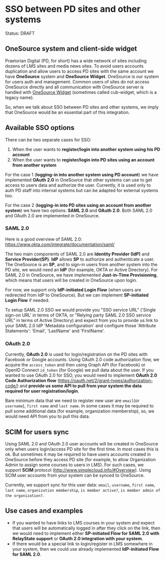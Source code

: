 # SSO between PD sites and other systems
Status: DRAFT

## OneSource system and client-side widget
Praetorian Digital (PD, for short) has a wide network of sites including dozens
of LMS sites and media news sites. To avoid users accounts duplication and allow users
to access PD sites with the same account we have **OneSource** system and **OneSource
Widget**. OneSource is our system for users auth and management.
Common users of sites do not access OneSource directly and all communication
with OneSource server is handled with [OneSource Widget](./#cub-widget)
(sometimes called cub-widget, which is a legacy name).

So, when we talk about SSO between PD sites and other systems, we imply that
OneSource would be an essential part of this integration.

## Available SSO options
There can be two separate cases for SSO:
1) When the user wants to **register/login into another system using his PD account**
2) When the user wants to **register/login into PD sites using an account from another system**

For the case 1 (**logging-in into another system using PD account**) we have implemented **OAuth 2.0** in OneSource that other systems can use to get access to users data and authorize the user.  Currently, it is used only to auth PD staff into internal systems but can be adapted for external systems too.

For the case 2 (**logging-in into PD sites using an account from another system**)
we have two options: **SAML 2.0** and **OAuth 2.0**.  Both SAML 2.0
and OAuth 2.0 are implemented in OneSource.


### SAML 2.0
Here is a good overview of SAML 2.0: https://www.okta.com/integrate/documentation/saml/

The two main components of SAML 2.0 are **Identity Provider (IdP)** and **Service Provider(SP)**.
**IdP** allows **SP** to authorize and authenticate a user. The OneSource is an **SP**, and to sign-in users from another system into the PD site, we would need an **IdP** (for example, OKTA or Active Directory).
For SAML 2.0 in OneSource, we have implemented **Just-in-Time Provisioning**, which means that users will be created in OneSource upon login.

For now, we support only **IdP-initiated Login Flow** (when users are redirected from IdP to OneSource).  But we can implement **SP-initiated Login Flow** if needed.

To setup SAML 2.0 SSO we would provide you "SSO service URL" ('Single sign-on URL' in terms of OKTA, or "Relying party SAML 2.0 SSO service URL" in terms of Active Directory) and expect from you to provide us link to your SAML 2.0 IdP 'Metadata configuration' and configure those 'Attribute Statements': 'Email', 'LastName' and 'FirstName'.


### OAuth 2.0
Currently, **OAuth 2.0** is used for login/registration on the PD sites with Facebook or Google accounts.
Using OAuth 2.0 code authorization flow, we acquire the `access_token` and then using Graph API (for Facebook) or OpenID Connect `id_token` (for Google) we pull data about the user.
If you wanted to use OAuth 2.0 for SSO, you would need to implement **OAuth 2.0 Code Authorization flow** (https://oauth.net/2/grant-types/authorization-code/) and **provide us some API to pull from your system the data required for user registration/login**.

Bare minimum data that we need to register new user are `email`(or `username`), `first name` and
`last name`. In some cases it may be required to pull some additional data (for
example, organization membership), so, we would need API from you to pull this
data.


## SCIM for users sync
Using SAML 2.0 and OAuth 2.0 user accounts will be created in OneSource only
when users login/access PD site for the first time. In most cases this is ok.
But sometimes it may be required to have users accounts created in OneSource
before they access PD site (for example, to allow Organization Admin to
assign some courses to users in LMS).
For such cases, we support **SCIM** protocol (http://www.simplecloud.info/#Overview).
Using SCIM user accounts from your system can be synced to OneSource.

Currently, we support sync for this user data: `email`, `username`, `first name`, `last name`, `organization membership`, `is member active?`, `is member admin of the organization?`.


## Use cases and examples
- If you wanted to have links to LMS courses in your system and expect that users will be automatically logged in after they click on the link, then we would need to implement either **SP-initiated Flow for SAML 2.0 with RelayState support** or **OAuth 2.0 integration with your system**.
- If there would be a special link to login/register in LMS somewhere in your system, then we could use already implemented **IdP-initiated Flow for SAML 2.0**.

